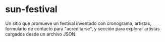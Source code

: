 # sun-festival
Un sitio que promueve un festival inventado con cronograma,  artistas, formulario de contacto para "acreditarse", y sección para  explorar artistas cargados desde un archivo JSON.
